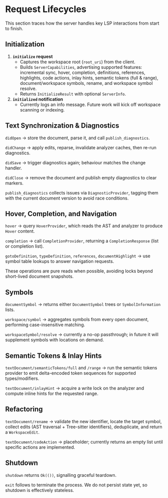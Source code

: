 # Request Lifecycles

This section traces how the server handles key LSP interactions from start to finish.

## Initialization

1. **`initialize` request**
   - Captures the workspace root (`root_uri`) from the client.
   - Builds `ServerCapabilities`, advertising supported features: incremental sync, hover, completion, definitions, references, highlights, code actions, inlay hints, semantic tokens (full & range), document/workspace symbols, rename, and workspace symbol resolve.
   - Returns `InitializeResult` with optional `ServerInfo`.
2. **`initialized` notification**
   - Currently logs an info message. Future work will kick off workspace scanning or indexing.

## Text Synchronization & Diagnostics

`didOpen` → store the document, parse it, and call `publish_diagnostics`.

`didChange` → apply edits, reparse, invalidate analyzer caches, then re-run diagnostics.

`didSave` → trigger diagnostics again; behaviour matches the change handler.

`didClose` → remove the document and publish empty diagnostics to clear markers.

`publish_diagnostics` collects issues via `DiagnosticProvider`, tagging them with the current document version to avoid race conditions.

## Hover, Completion, and Navigation

`hover` → query `HoverProvider`, which reads the AST and analyzer to produce `Hover` content.

`completion` → call `CompletionProvider`, returning a `CompletionResponse` (list or completion list).

`gotoDefinition`, `typeDefinition`, `references`, `documentHighlight` → use symbol table lookups to answer navigation requests.

These operations are pure reads when possible, avoiding locks beyond short-lived document snapshots.

## Symbols

`documentSymbol` → returns either `DocumentSymbol` trees or `SymbolInformation` lists.

`workspace/symbol` → aggregates symbols from every open document, performing case-insensitive matching.

`workspaceSymbol/resolve` → currently a no-op passthrough; in future it will supplement symbols with locations on demand.

## Semantic Tokens & Inlay Hints

`textDocument/semanticTokens/full` and `/range` → run the semantic tokens provider to emit delta-encoded token sequences for supported types/modifiers.

`textDocument/inlayHint` → acquire a write lock on the analyzer and compute inline hints for the requested range.

## Refactoring

`textDocument/rename` → validate the new identifier, locate the target symbol, collect edits (AST traversal + Tree-sitter identifiers), deduplicate, and return a `WorkspaceEdit`.

`textDocument/codeAction` → placeholder; currently returns an empty list until specific actions are implemented.

## Shutdown

`shutdown` returns `Ok(())`, signalling graceful teardown.

`exit` follows to terminate the process. We do not persist state yet, so shutdown is effectively stateless.
